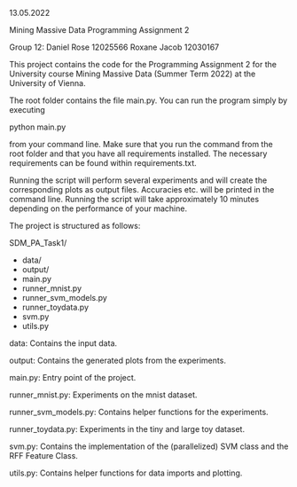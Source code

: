 13.05.2022

Mining Massive Data
Programming Assignment 2

Group 12: 
Daniel Rose 12025566
Roxane Jacob 12030167

This project contains the code for the Programming Assignment 2 for the 
University course Mining Massive Data (Summer Term 2022)
at the University of Vienna.

The root folder contains the file main.py. You can run the program simply
by executing

python main.py

from your command line. Make sure that you run the command from the root folder
and that you have all requirements installed. The necessary requirements can be
found within requirements.txt.

Running the script will perform several experiments and will create the 
corresponding plots as output files. Accuracies etc. will be printed in the command line.
Running the script will take approximately 10 minutes depending on the performance of your machine.

The project is structured as follows:

SDM_PA_Task1/
  - data/
  - output/
  - main.py
  - runner_mnist.py
  - runner_svm_models.py
  - runner_toydata.py
  - svm.py
  - utils.py


data: Contains the input data.

output: Contains the generated plots from the experiments.

main.py: Entry point of the project.

runner_mnist.py: Experiments on the mnist dataset.

runner_svm_models.py: Contains helper functions for the experiments.

runner_toydata.py: Experiments in the tiny and large toy dataset.

svm.py: Contains the implementation of the (parallelized) SVM class and the RFF Feature Class.

utils.py: Contains helper functions for data imports and plotting.
